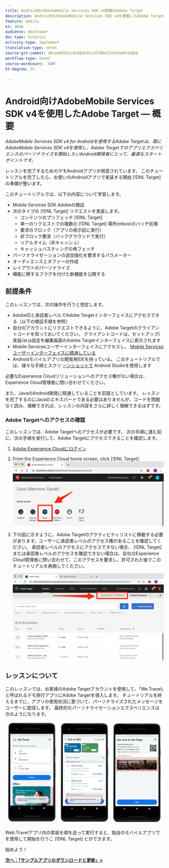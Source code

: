 ```yaml
---
title: Android向けAdobeMobile Services SDK v4搭載のAdobe Target
description: Android向けAdobeMobile Services SDK v4を搭載したAdobe Targetは、既にAdobeMobile Services SDK v4を使用し、Adobe Targetでのアプリエクスペリエンスのパーソナライズを開始したいAndroid開発者にとって、最適なスタートポイントです。
feature: mobile
kt: 3040
audience: developer
doc-type: tutorial
activity-type: implement
translation-type: tm+mt
source-git-commit: d6cedd55dcc9c08d2d2ca5709e15fe5ea9fab8b8
workflow-type: tm+mt
source-wordcount: '549'
ht-degree: 2%

---
```



# Android向けAdobeMobile Services SDK v4を使用したAdobe Target — 概要

_AdobeMobile Services SDK v4 for Androidを使用するAdobe Targetは、既にAdobeMobile Services SDK v4を使用し、Adobe Targetでのアプリエクスペリエンスのパーソナライズを開始したいAndroid開発者にとって、最適なスタートポイントです。_

レッスンを完了するためのデモAndroidアプリが用意されています。 このチュートリアルを完了したら、お使いのAndroidアプリで実装する開始 [!DNL Target] の準備が整います。

このチュートリアルでは、以下の内容について学習します。

* Mobile Services SDK [](https://docs.adobe.com/content/help/en/mobile-services/android/getting-started-android/requirements.html) Adobeの検証
* 次のタイプの [!DNL Target] リクエストを実装します。
   * コンテンツのプリフェッチ [!DNL Target]
   * 単一のリクエストでの複数の [!DNL Target] 場所(mbox)のバッチ処理
   * 要求のブロック（アプリの表示前に実行）
   * 非ブロック要求（バックグラウンドで実行）
   * リアルタイム（非キャッシュ）
   * キャッシュバスティングの再フェッチ
* パーソナライゼーションの追加強化を要求するパラメーター
* オーディエンスとオファーの作成
* レイアウトのパーソナライズ
* 機能に関するフラグを付けた新機能を公開する

## 前提条件

このレッスンでは、次の操作を行うと想定します。

* AdobeIDと承認者レベルでAdobe Targetインターフェイスにアクセスできる（以下の検証手順を参照）
* 自分のアカウントにリクエストできるように、Adobe Targetのクライアントコードを知っておいてください。 クライアントコードは、セットアップ/実装/at.js設定を編集画面のAdobe Targetインターフェイスに表示されます
* Mobile Servicesユーザーインターフェイスにアクセスし、 [Mobile Servicesユーザーインターフェイスに精通している](https://mobilemarketing.adobe.com)
* Androidモバイルアプリの開発用IDEを持っている。 このチュートリアルでは、様々な手順とスクリ [ーンショットで](https://developer.android.com/studio/install) Android Studioを使用します

必要なExperience Cloudソリューションへのアクセス権がない場合は、Experience Cloud管理者に問い合わせてください。

また、JavaのAndroid開発に精通していることを前提としています。 レッスンを完了するのにJavaのエキスパートである必要はありませんが、コードを問題なく読み、理解できれば、レッスンの内容をさらに詳しく理解できるはずです。

### Adobe Targetへのアクセスの確認

このレッスンでは、Adobe Targetへのアクセスが必要です。 次の手順に進む前に、次の手順を実行して、Adobe Targetにアクセスできることを確認します。

1. [Adobe Experience Cloudにログイン](https://experience.adobe.com/)
1. From the Experience Cloud home screen, click [!DNL Target]:
   ![Experience Cloudホーム画面](assets/aec_homeScreen_clickTarget.png)
1. 下の図に示すように、Adobe Targetのアクティビティリストに移動する必要があります。ユーザーに承認者レベルのアクセス権があることを確認してください。 承認者レベルのアクセスにアクセスできない場合、 [!DNL Target] または承認者レベルのアクセスを確認できない場合は、会社のExperience Cloud管理者に問い合わせて、このアクセスを要求し、許可された後でこのチュートリアルを再開してください。

   ![AdobeUI](assets/targetUI_approver.png)

## レッスンについて

このレッスンでは、お客様のAdobe Targetアカウントを使用して、「We.Travel」と呼ばれるデモ旅行アプリにAdobe Targetを導入します。 チュートリアルを終えるまでに、アプリの使用状況に基づいて、パーソナライズされたメッセージをユーザーに配信します。 最終的なパーソナライゼーションエクスペリエンスは次のようになります。

![We.Travelアプリfinal](assets/overview_final_result.jpg)

Web.Travelアプリ内の実装を順を追って実行すると、独自のモバイルアプリでを使用して開始を行うこ [!DNL Target] とができます。

始めよう！

**[次へ：「サンプルアプリのダウンロードと更新」>](download-and-update-the-sample-app.md)**
